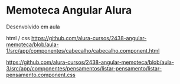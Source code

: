 # Memoteca Angular Alura
 Desenvolvido em aula



html / css
https://github.com/alura-cursos/2438-angular-memoteca/blob/aula-1/src/app/componentes/cabecalho/cabecalho.component.html

https://github.com/alura-cursos/2438-angular-memoteca/blob/aula-3/src/app/componentes/pensamentos/listar-pensamento/listar-pensamento.component.css